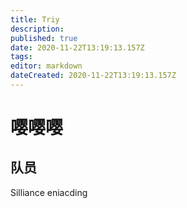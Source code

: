 ```yaml
---
title: Triy
description: 
published: true
date: 2020-11-22T13:19:13.157Z
tags: 
editor: markdown
dateCreated: 2020-11-22T13:19:13.157Z
---
```


# 嘤嘤嘤



## 队员
Silliance
eniacding
